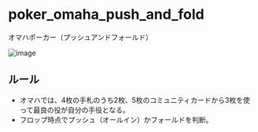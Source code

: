 # poker_omaha_push_and_fold
オマハポーカー（プッシュアンドフォールド）

![image](https://user-images.githubusercontent.com/79554085/132606604-3055c5d1-1410-4e9f-b521-3392be448b49.png)

## ルール
* オマハでは、4枚の手札のうち2枚、5枚のコミュニティカードから3枚を使って最良の役が自分の手役となる。
* フロップ時点でプッシュ（オールイン）かフォールドを判断。

